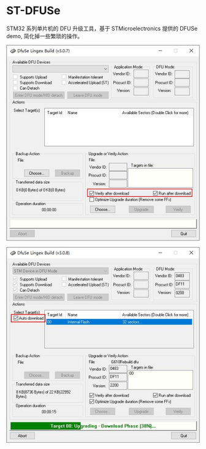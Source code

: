 # ST-DFUSe
STM32 系列单片机的 DFU 升级工具，基于 STMicroelectronics 提供的 DFUSe demo, 简化掉一些繁琐的操作。

![image](https://github.com/lingex/ST-DFUSe/blob/main/Pic/V3.0.7.jpg)


![image](https://github.com/lingex/ST-DFUSe/blob/main/Pic/V3.0.8.jpg)
